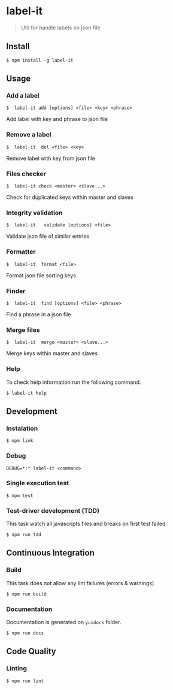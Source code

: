 # label-it

> Util for handle labels on json file

## Install

```
$ npm install -g label-it
```

## Usage

### Add a label

```
$  label-it add [options] <file> <key> <phrase> 
```

Add label with key and phrase to json file

### Remove a label

```
$  label-it  del <file> <key> 
```

Remove label with key from json file

### Files checker
```
$  label-it check <master> <slave...>
```

Check for duplicated keys within master and slaves

### Integrity validation
```
$  label-it   validate [options] <file> 
```

Validate json file of similar entries

### Formatter
```
$  label-it  format <file> 
```

Format json file sorting keys

### Finder
```
$  label-it  find [options] <file> <phrase>
```

Find a phrase in a json file

### Merge files

```
$  label-it  merge <master> <slave...>
```

Merge keys within master and slaves

### Help

To check help information run the following command.

```
$ label-it help
```

## Development

### Instalation

```
$ npm link
```

### Debug

```
DEBUG=*:* label-it <command>
```

### Single execution test

```
$ npm test
```

### Test-driver development (TDD)

This task watch all javascripts files and breaks on first test failed.

```
$ npm run tdd
```

## Continuous Integration

### Build

This task does not allow any lint failures (errors & warnings).

```
$ npm run build
```

### Documentation

Documentation is generated on `yuidocs` folder.

```
$ npm run docs
```

## Code Quality

### Linting

```
$ npm run lint
```
